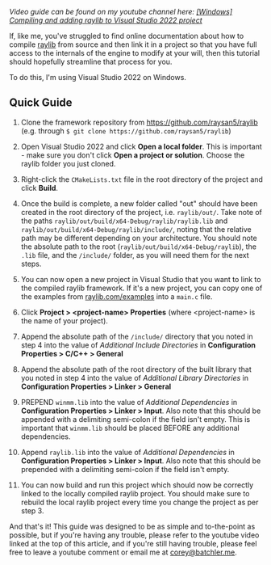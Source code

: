 *Video guide can be found on my youtube channel here: [[Windows] Compiling and adding raylib to Visual Studio 2022 project](https://www.youtube.com/watch?v=ZZV4VrAasEQ)*

If, like me, you've struggled to find online documentation about how to compile [raylib](https://www.raylib.com/) from source and then link it in a project so that you have full access to the internals of the engine to modify at your will, then this tutorial should hopefully streamline that process for you.

To do this, I'm using Visual Studio 2022 on Windows.

## Quick Guide

1. Clone the framework repository from https://github.com/raysan5/raylib (e.g. through `$ git clone https://github.com/raysan5/raylib`)

2. Open Visual Studio 2022 and click **Open a local folder**. This is important - make sure you don't click **Open a project or solution**. Choose the raylib folder you just cloned.

3. Right-click the `CMakeLists.txt` file in the root directory of the project and click **Build**.

4. Once the build is complete, a new folder called "out" should have been created in the root directory of the project, i.e. `raylib/out/`. Take note of the paths `raylib/out/build/x64-Debug/raylib/raylib.lib` and `raylib/out/build/x64-Debug/raylib/include/`, noting that the relative path may be different depending on your architecture. You should note the absolute path to the root (`raylib/out/build/x64-Debug/raylib`), the `.lib` file, and the `/include/` folder, as you will need them for the next steps.

5. You can now open a new project in Visual Studio that you want to link to the compiled raylib framework. If it's a new project, you can copy one of the examples from [raylib.com/examples](https://www.raylib.com/examples.html) into a `main.c` file.

6. Click **Project > \<project-name\> Properties** (where \<project-name\> is the name of your project).

7. Append the absolute path of the `/include/` directory that you noted in step 4 into the value of *Additional Include Directories* in **Configuration Properties > C/C++ > General**

8. Append the absolute path of the root directory of the built library that you noted in step 4 into the value of *Additional Library Directories* in **Configuration Properties > Linker > General**

9. PREPEND `winmm.lib` into the value of *Additional Dependencies* in **Configuration Properties > Linker > Input**. Also note that this should be appended with a delimiting semi-colon if the field isn't empty. This is important that `winmm.lib` should be placed BEFORE any additional dependencies.

10. Append `raylib.lib` into the value of *Additional Dependencies* in **Configuration Properties > Linker > Input**. Also note that this should be prepended with a delimiting semi-colon if the field isn't empty.

11. You can now build and run this project which should now be correctly linked to the locally compiled raylib project. You should make sure to rebuild the local raylib project every time you change the project as per step 3.

And that's it! This guide was designed to be as simple and to-the-point as possible, but if you're having any trouble, please refer to the youtube video linked at the top of this article, and if you're still having trouble, please feel free to leave a youtube comment or email me at [corey@batchler.me](mailto:corey@batchler.me).